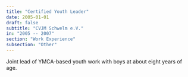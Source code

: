 ```yaml
---
title: "Certified Youth Leader"
date: 2005-01-01
draft: false
subtitle: "CVJM Schwelm e.V."
in: "2005 -- 2007"
section: "Work Experience"
subsection: "Other"
---
```

Joint lead of YMCA-based youth work with boys at about eight years of age.